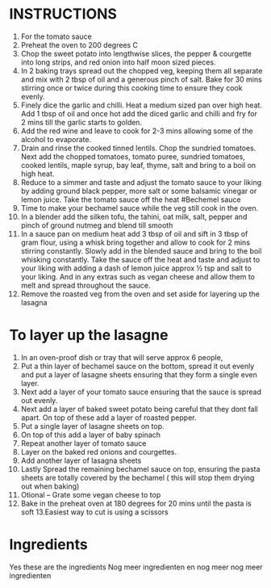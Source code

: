 # INSTRUCTIONS
 
1. For the tomato sauce
2. Preheat the oven to 200 degrees C
3. Chop the sweet potato into lengthwise slices, the pepper & courgette into long strips, and red onion into half moon sized pieces.
4. In 2 baking trays spread out the chopped veg, keeping them all separate and mix with 2 tbsp of oil and a generous pinch of salt. Bake for 30 mins stirring once or twice during this cooking time to ensure they cook evenly.
5. Finely dice the garlic and chilli. Heat a medium sized pan over high heat. Add 1 tbsp of oil and once hot add the diced garlic and chilli and fry for 2 mins till the garlic starts to golden.
6. Add the red wine and leave to cook for 2-3 mins allowing some of the alcohol to evaporate.
7. Drain and rinse the cooked tinned lentils. Chop the sundried tomatoes. Next add the chopped tomatoes, tomato puree, sundried tomatoes, cooked lentils, maple syrup, bay leaf, thyme, salt and bring to a boil on high heat.
8. Reduce to a simmer and taste and adjust the tomato sauce to your liking by adding ground black pepper, more salt or some balsamic vinegar or lemon juice. Take the tomato sauce off the heat
#Bechemel sauce
1. Time to make your bechamel sauce while the veg still cook in the oven.
2. In a blender add the silken tofu, the tahini, oat milk, salt, pepper and pinch of ground nutmeg and blend till smooth
3. In a sauce pan on medium heat add 3 tbsp of oil and sift in 3 tbsp of gram flour, using a whisk bring together and allow to cook for 2 mins stirring constantly. Slowly add in the blended sauce and bring to the boil whisking constantly. Take the sauce off the heat and taste and adjust to your liking with adding a dash of lemon juice approx ½ tsp and salt to your liking. And in any extras such as vegan cheese and allow them to melt and spread throughout the sauce.
4. Remove the roasted veg from the oven and set aside for layering up the lasagna
# To layer up the lasagne
1. In an oven-proof dish or tray that will serve approx 6 people,
2. Put a thin layer of bechamel sauce on the bottom, spread it out evenly and put a layer of lasagne sheets ensuring that they form a single even layer.
3. Next add a layer of your tomato sauce ensuring that the sauce is spread out evenly.
4. Next add a layer of baked sweet potato being careful that they dont fall apart. On top of these add a layer of roasted pepper.
5. Put a single layer of lasagne sheets on top.
6. On top of this add a layer of baby spinach
7. Repeat another layer of tomato sauce
8. Layer on the baked red onions and courgettes.
9. Add another layer of lasagna sheets
10. Lastly Spread the remaining bechamel sauce on top, ensuring the pasta sheets are totally covered by the bechamel ( this will stop them drying out when baking)
11. Otional – Grate some vegan cheese to top
12. Bake in the preheat oven at 180 degrees for 20 mins until the pasta is soft
13.Easiest way to cut is using a scissors


# Ingredients
Yes these are the ingredients 
Nog meer ingredienten  en nog meer
nog meer ingredienten
